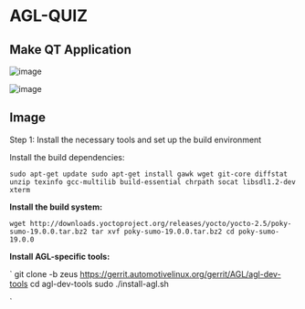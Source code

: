 # AGL-QUIZ

## Make QT Application
![image](https://user-images.githubusercontent.com/54492585/230721204-a663c9b5-f9cd-4273-8c96-29a473a377cb.png)


![image](https://user-images.githubusercontent.com/54492585/230721225-eb76a3e2-5913-46b7-8af6-22736d2e74aa.png)

## Image

Step 1: Install the necessary tools and set up the build environment

Install the build dependencies:

`sudo apt-get update
sudo apt-get install gawk wget git-core diffstat unzip texinfo gcc-multilib build-essential chrpath socat libsdl1.2-dev xterm
`

**Install the build system:**

`
wget http://downloads.yoctoproject.org/releases/yocto/yocto-2.5/poky-sumo-19.0.0.tar.bz2
tar xvf poky-sumo-19.0.0.tar.bz2
cd poky-sumo-19.0.0
`

**Install AGL-specific tools:**

`
git clone -b zeus https://gerrit.automotivelinux.org/gerrit/AGL/agl-dev-tools
cd agl-dev-tools
sudo ./install-agl.sh

`
